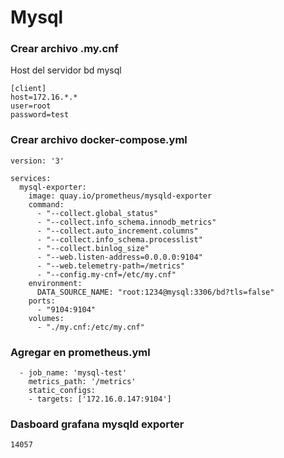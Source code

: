 # Mysql

### Crear archivo .my.cnf

Host del servidor bd mysql

```
[client]
host=172.16.*.*
user=root
password=test
```

### Crear archivo docker-compose.yml

```
version: '3'

services:
  mysql-exporter:
    image: quay.io/prometheus/mysqld-exporter
    command:
      - "--collect.global_status"
      - "--collect.info_schema.innodb_metrics"
      - "--collect.auto_increment.columns"
      - "--collect.info_schema.processlist"
      - "--collect.binlog_size"
      - "--web.listen-address=0.0.0.0:9104"
      - "--web.telemetry-path=/metrics"
      - "--config.my-cnf=/etc/my.cnf"
    environment:
      DATA_SOURCE_NAME: "root:1234@mysql:3306/bd?tls=false"
    ports:
      - "9104:9104"
    volumes:
      - "./my.cnf:/etc/my.cnf"
```

### Agregar en prometheus.yml

```
  - job_name: 'mysql-test'
    metrics_path: '/metrics'
    static_configs:
    - targets: ['172.16.0.147:9104']
```

### Dasboard grafana mysqld exporter

```
14057
```
